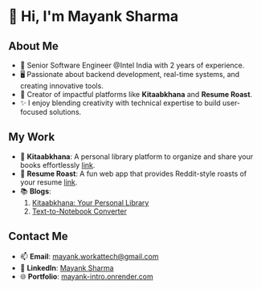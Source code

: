 # 👋 Hi, I'm Mayank Sharma

## About Me
- 🔧 Senior Software Engineer @Intel India with 2 years of experience.
- 🖥️ Passionate about backend development, real-time systems, and creating innovative tools.
- 🌟 Creator of impactful platforms like **Kitaabkhana** and **Resume Roast**.
- ✨ I enjoy blending creativity with technical expertise to build user-focused solutions.

## My Work
- 🚀 **Kitaabkhana**: A personal library platform to organize and share your books effortlessly [link](https://kitaabkhana.com/).
- 🤖 **Resume Roast**: A fun web app that provides Reddit-style roasts of your resume [link](https://resume-roast-ukhi.onrender.com).
- 📚 **Blogs**:
  1. [Kitaabkhana: Your Personal Library](https://medium.com/@mayanksharma_68675/kitaabkhana-your-personal-library-396cbccf01d8)
  2. [Text-to-Notebook Converter](https://medium.com/@mayanksharma_68675/text-to-notebook-converter-9e395dec1836)

## Contact Me
- 📫 **Email**: [mayank.workattech@gmail.com](mayank.workattech@gmail.com)
- 💼 **LinkedIn**: [Mayank Sharma](https://www.linkedin.com/in/mayank-sharma-82ba20143/)
- 🌐 **Portfolio**: [mayank-intro.onrender.com](https://mayank-intro.onrender.com/)
